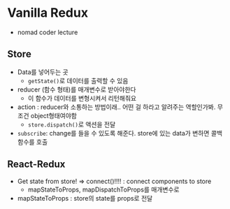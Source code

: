 # Vanilla Redux

- nomad coder lecture

## Store

- Data를 넣어두는 곳
  - `getState()`로 데이터를 출력할 수 있음
- reducer (함수 형태)를 매개변수로 받아야한다
  - 이 함수가 데이터를 변형시켜서 리턴해줘요
- action : reducer와 소통하는 방법이래.. 어떤 걸 하라고 알려주는 역할인가봐. 무조건 object형태여야함
  - `store.dispatch()`로 액션을 전달
- `subscribe`: change를 들을 수 있도록 해준다. store에 있는 data가 변하면 콜백함수를 호출

## React-Redux

- Get state from store! => connect()!!!! : connect components to store
  - mapStateToProps, mapDispatchToProps를 매개변수로
- mapStateToProps : store의 state를 props로 전달
